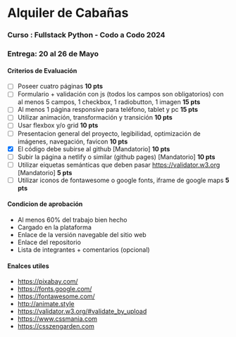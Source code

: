 # Alquiler de Cabañas
### Curso : Fullstack Python - Codo a Codo 2024
### Entrega: 20 al 26 de Mayo

#### Criterios de Evaluación
 - [ ] Poseer cuatro páginas  __10 pts__
 - [ ] Formulario + validación con js (todos los campos son obligatorios) con al menos 5 campos, 1 checkbox, 1 radiobutton, 1 imagen __15 pts__
 - [ ] Al menos 1 página responsive para teléfono, tablet y pc __15 pts__
 - [ ] Utilizar animación, transformación y transición __10 pts__
 - [ ] Usar flexbox y/o grid __10 pts__
 - [ ] Presentacion general del proyecto, legibilidad, optimización de imágenes, navegación, favicon __10 pts__
 - [X] El código debe subirse al github [Mandatorio] __10 pts__
 - [ ] Subir la página a netlify o similar (github pages) [Mandatorio] __10 pts__
 - [ ] Utilizar eiquetas semánticas que deben pasar https://validator.w3.org [Mandatorio] __5 pts__
 - [ ] Utilizar iconos de fontawesome o google fonts, iframe de google maps __5 pts__

#### Condicion de aprobación
- Al menos 60% del trabajo bien hecho
- Cargado en la plataforma
- Enlace de la versión navegable del sitio web
- Enlace del repositorio
- Lista de integrantes + comentarios (opcional)


#### Enalces utiles

- https://pixabay.com/
- https://fonts.google.com/
- https://fontawesome.com/
- http://animate.style
- https://validator.w3.org/#validate_by_upload
- https://www.cssmania.com
- https://csszengarden.com
